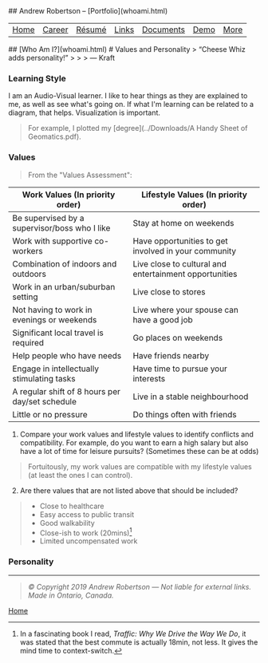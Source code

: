<head>
	<link rel="stylesheet" href="Style.css">
	<title>Andrew Robertson – Who Am I?</title>
</head>
## Andrew Robertson – [Portfolio](whoami.html)
<table>
<tr>
	<td><a href="robeandr.github.io">Home</a> <b></b></td>
	<td><a href="robeandr.github.io/xp.html">Career</a> <b></b></td>
	<td><a href="robeandr.github.io/resume.html">Résumé</a> <b></b></td>
	<td><a href="robeandr.github.io/text.html">Links</a> <b></b></td>
	<td><a href="robeandr.github.io/download.html">Documents</a> <b></b></td>
	<td><a href="robeandr.github.io/demo/index.html">Demo</a> <b></b></td>
	<td><a href="robeandr.github.io/map.html">More</a> </td>
</tr>
</table>
## [Who Am I?](whoami.html)
# Values and Personality
> “Cheese Whiz adds personality!”
>
>
> ― Kraft

### Learning Style
I am an Audio-Visual learner. I like to hear things as they are explained to me, as well as see what's going on. If what I'm learning can be related to a diagram, that helps. Visualization is important. 
> For example, I plotted my [degree](../Downloads/A Handy Sheet of Geomatics.pdf). 

### Values
> From the "Values Assessment":

Work Values (In priority order) | Lifestyle Values (In priority order)
------------ | -------------
Be supervised by a supervisor/boss who I like | Stay at home on weekends
Work with supportive co-workers | Have opportunities to get involved in your community
Combination of indoors and outdoors | Live close to cultural and entertainment opportunities
Work in an urban/suburban setting | Live close to stores
Not having to work in evenings or weekends | Live where your spouse can have  a good job
Significant local travel is required | Go places on weekends
Help people who have needs | Have friends nearby
Engage in intellectually stimulating tasks | Have time to pursue your interests
A regular shift of 8 hours per day/set schedule | Live in a stable neighbourhood
Little or no pressure | Do things often with friends

1. Compare your work values and lifestyle values to identify conflicts and compatibility. For example, do you want to earn a high salary but also have a lot of time for leisure pursuits? (Sometimes these can be at odds)
> Fortuitously, my work values are compatible with my lifestyle values (at least the ones I can control). 

2. Are there values that are not listed above that should be included?
> - Close to healthcare
> - Easy access to public transit
> - Good walkability
> - Close-ish to work (20mins)[^1]
> - Limited uncompensated work

### Personality

[^1]: In a fascinating book I read, _Traffic: Why We Drive the Way We Do_, it was stated that the best commute is actually 18min, not less. It gives the mind time to context-switch. 
***
> _© Copyright 2019 Andrew Robertson — Not liable for external links. Made in Ontario, Canada._

[Home](../index.html)